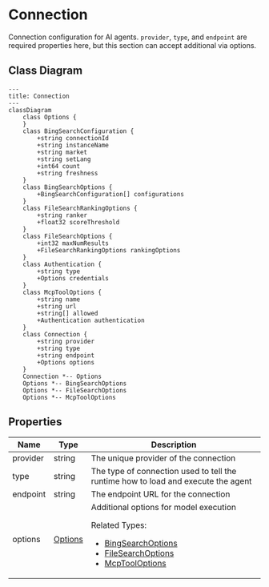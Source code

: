 # Connection

Connection configuration for AI agents.
`provider`, `type`, and `endpoint` are required properties here,
but this section can accept additional via options.

## Class Diagram

```mermaid
---
title: Connection
---
classDiagram
    class Options {
    }
    class BingSearchConfiguration {
        +string connectionId
        +string instanceName
        +string market
        +string setLang
        +int64 count
        +string freshness
    }
    class BingSearchOptions {
        +BingSearchConfiguration[] configurations
    }
    class FileSearchRankingOptions {
        +string ranker
        +float32 scoreThreshold
    }
    class FileSearchOptions {
        +int32 maxNumResults
        +FileSearchRankingOptions rankingOptions
    }
    class Authentication {
        +string type
        +Options credentials
    }
    class McpToolOptions {
        +string name
        +string url
        +string[] allowed
        +Authentication authentication
    }
    class Connection {
        +string provider
        +string type
        +string endpoint
        +Options options
    }
    Connection *-- Options
    Options *-- BingSearchOptions
    Options *-- FileSearchOptions
    Options *-- McpToolOptions
```





## Properties

| Name | Type | Description |
| ---- | ---- | ----------- |
| provider | string | The unique provider of the connection  |
| type | string | The type of connection used to tell the runtime how to load and execute the agent  |
| endpoint | string | The endpoint URL for the connection  |
| options | [Options](Options.md) | Additional options for model execution <p>Related Types:<ul><li>[BingSearchOptions](BingSearchOptions.md)</li><li>[FileSearchOptions](FileSearchOptions.md)</li><li>[McpToolOptions](McpToolOptions.md)</li></ul></p> |


